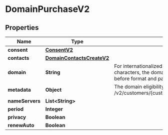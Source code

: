 

# DomainPurchaseV2


## Properties

| Name | Type | Description | Notes |
|------------ | ------------- | ------------- | -------------|
|**consent** | [**ConsentV2**](ConsentV2.md) |  |  |
|**contacts** | [**DomainContactsCreateV2**](DomainContactsCreateV2.md) |  |  [optional] |
|**domain** | **String** | For internationalized domain names with non-ascii characters, the domain name is converted to punycode before format and pattern validation rules are checked |  |
|**metadata** | **Object** | The domain eligibility data fields as specified by GET /v2/customers/{customerId}/domains/register/schema/{tld} |  [optional] |
|**nameServers** | **List&lt;String&gt;** |  |  [optional] |
|**period** | **Integer** |  |  [optional] |
|**privacy** | **Boolean** |  |  [optional] |
|**renewAuto** | **Boolean** |  |  [optional] |



